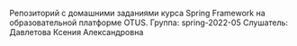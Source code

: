 Репозиторий с домашними заданиями курса Spring Framework на образовательной платформе OTUS.
Группа: spring-2022-05
Слушатель: Давлетова Ксения Александровна
